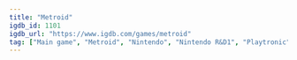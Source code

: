 ```yaml
---
title: "Metroid"
igdb_id: 1101
igdb_url: "https://www.igdb.com/games/metroid"
tag: ["Main game", "Metroid", "Nintendo", "Nintendo R&D1", "Playtronic", "Platform", "Adventure", "Single player", "Side view", "Action", "Science fiction", "Open world"]
---
```


